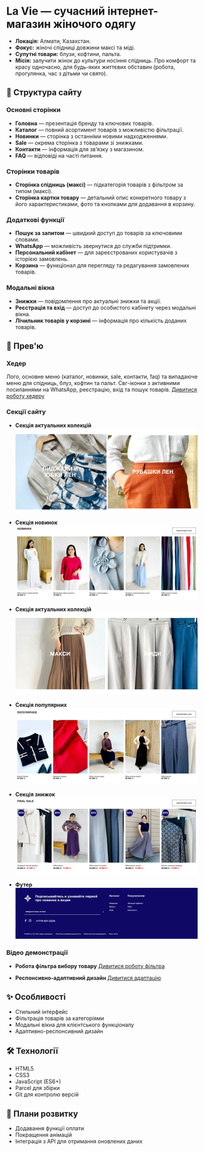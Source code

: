 # **La Vie** — сучасний інтернет-магазин жіночого одягу

- **Локація:** Алмати, Казахстан.
- **Фокус:** жіночі спідниці довжини максі та міді.
- **Супутні товари:** блузи, кофтини, пальта.
- **Місія:** залучити жінок до культури носіння спідниць. Про комфорт та красу одночасно, для будь-яких життєвих обставин (робота, прогулянка, час з дітьми чи свято).

## 📂 Структура сайту

### **Основні сторінки**
- **Головна** — презентація бренду та ключових товарів.
- **Каталог** — повний асортимент товарів з можливістю фільтрації.
- **Новинки** — сторінка з останніми новими надходженнями.
- **Sale** — окрема сторінка з товарами зі знижками.
- **Контакти** — інформація для зв’язку з магазином.
- **FAQ** — відповіді на часті питання.

### **Сторінки товарів**
- **Сторінка спідниць (максі)** — підкатегорія товарів з фільтром за типом (максі).
- **Сторінка картки товару** — детальний опис конкретного товару з його характеристиками, фото та кнопками для додавання в корзину.

### **Додаткові функції**
- **Пошук за запитом** — швидкий доступ до товарів за ключовими словами.
- **WhatsApp** — можливість звернутися до служби підтримки.
- **Персональний кабінет** — для зареєстрованих користувачів з історією замовлень.
- **Корзина** — функціонал для перегляду та редагування замовлених товарів.

### **Модальні вікна**
- **Знижки** — повідомлення про актуальні знижки та акції.
- **Реєстрація та вхід** — доступ до особистого кабінету через модальні вікна.
- **Лічильник товарів у корзині** — інформація про кількість доданих товарів.

## 📸 Прев'ю

### Хедер
Лого, основне меню (каталог, новинки, sale, контакти, faq) та випадаюче меню для спідниць, блуз, кофтин та пальт. Свг-іконки з активними посиланнями на WhatsApp, реєстрацію, вхід та пошук товарів.
[Дивитися роботу хедеру](https://vimeo.com/manage/videos/1026673508)

### Секції сайту
- **Секція актуальних колекцій**
![Секція актуальних колекцій](docs/screenshots/suit.jpg)

- **Секція новинок**
![Секція новинок](docs/screenshots/new.jpg)

- **Секція актуальних колекцій**
![Секція актуальних колекцій](docs/screenshots/maximidi.jpg)

- **Секція популярних**
![Секція популярних](docs/screenshots/popular.jpg)

- **Секція знижок**
![Секція знижок](docs/screenshots/sale.jpg)

- **Футер**
![Футер](docs/screenshots/footer.jpg)

### Відео демонстрації
- **Робота фільтра вибору товару**
[Дивитися роботу фільтра](https://vimeo.com/manage/videos/1026673582)

- **Респонсивно-адаптивний дизайн**
[Дивитися адаптацію](https://vimeo.com/manage/videos/1026673350)

## ✨ Особливості
- Стильний інтерфейс
- Фільтрація товарів за категоріями
- Модальні вікна для клієнтського функціоналу
- Адаптивно-респонсивний дизайн

## 🛠️ Технології
- HTML5
- CSS3
- JavaScript (ES6+)
- Parcel для збірки
- Git для контролю версій

## 🚧 Плани розвитку
- Додавання функції оплати
- Покращення анімацій
- Інтеграція з API для отримання оновлених даних


